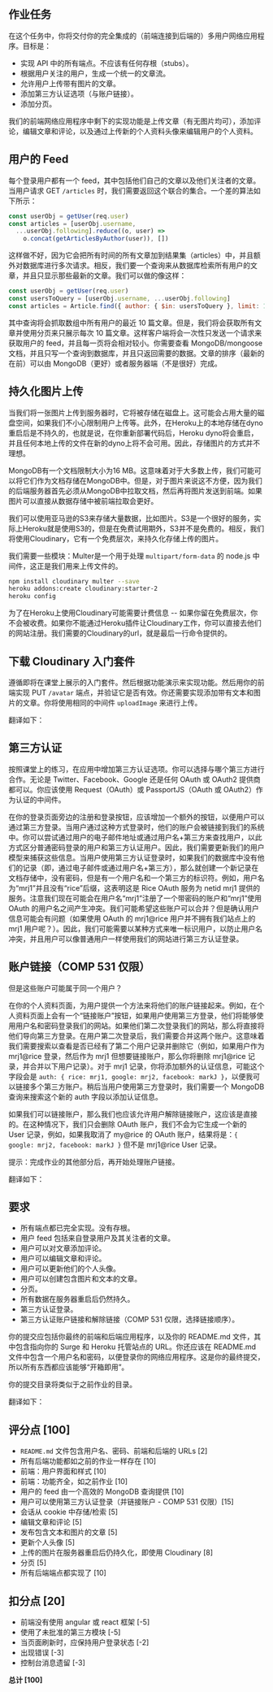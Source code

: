 ## 作业任务

在这个任务中，你将交付你的完全集成的（前端连接到后端的）多用户网络应用程序。目标是：

- 实现 API 中的所有端点。不应该有任何存根（stubs）。
- 根据用户关注的用户，生成一个统一的文章流。
- 允许用户上传带有图片的文章。
- 添加第三方认证选项（与账户链接）。
- 添加分页。

我们的前端网络应用程序中剩下的实现功能是上传文章（有无图片均可），添加评论，编辑文章和评论，以及通过上传新的个人资料头像来编辑用户的个人资料。

## 用户的 Feed

每个登录用户都有一个 feed，其中包括他们自己的文章以及他们关注者的文章。当用户请求 GET `/articles` 时，我们需要返回这个联合的集合。一个差的算法如下所示：

```javascript
const userObj = getUser(req.user)
const articles = [userObj.username,
  ...userObj.following].reduce((o, user) => 
    o.concat(getArticlesByAuthor(user)), [])
```

这样做不好，因为它会把所有时间的所有文章加到结果集（articles）中，并且额外对数据库进行多次请求。相反，我们要一个查询来从数据库检索所有用户的文章，并且只显示那些最新的文章。我们可以做的像这样：

```javascript
const userObj = getUser(req.user)
const usersToQuery = [userObj.username, ...userObj.following]
const articles = Article.find({ author: { $in: usersToQuery }, limit: 10 })
```

其中查询将会抓取数组中所有用户的最近 10 篇文章。但是，我们将会获取所有文章并使用分页来只展示每次 10 篇文章。这样客户端将会一次性只发送一个请求来获取用户的 feed，并且每一页将会相对较小。你需要查看 MongoDB/mongoose 文档，并且只写一个查询到数据库，并且只返回需要的数据。文章的排序（最新的在前）可以由 MongoDB（更好）或者服务器端（不是很好）完成。

## 持久化图片上传

当我们将一张图片上传到服务器时，它将被存储在磁盘上。这可能会占用大量的磁盘空间，如果我们不小心限制用户上传等。此外，在Heroku上的本地存储在dyno重启后是不持久的，也就是说，在你重新部署代码后，Heroku dyno将会重启，并且任何本地上传的文件在新的dyno上将不会可用。因此，存储图片的方式并不理想。

MongoDB有一个文档限制大小为16 MB。这意味着对于大多数上传，我们可能可以将它们作为文档存储在MongoDB中。但是，对于图片来说这不方便，因为我们的后端服务器首先必须从MongoDB中拉取文档，然后再将图片发送到前端。如果图片可以直接从数据存储中被前端拉取会更好。

我们可以使用亚马逊的S3来存储大量数据，比如图片。S3是一个很好的服务，实际上Heroku就是使用S3的，但是在免费试用期外，S3并不是免费的。相反，我们将使用Cloudinary，它有一个免费层次，来持久化存储上传的图片。

我们需要一些模块：Multer是一个用于处理 `multipart/form-data` 的 node.js 中间件，这正是我们用来上传文件的。

```bash
npm install cloudinary multer --save
heroku addons:create cloudinary:starter-2
heroku config
```

为了在Heroku上使用Cloudinary可能需要计费信息 -- 如果你留在免费层次，你不会被收费。如果你不能通过Heroku插件让Cloudinary工作，你可以直接去他们的网站注册。我们需要的Cloudinary的url，就是最后一行命令提供的。

## 下载 Cloudinary 入门套件

遵循即将在课堂上展示的入门套件。然后根据功能演示来实现功能。然后用你的前端实现 PUT `/avatar` 端点，并验证它是否有效。你还需要实现添加带有文本和图片的文章。你将使用相同的中间件 `uploadImage` 来进行上传。

翻译如下：

## 第三方认证

按照课堂上的练习，在应用中增加第三方认证选项。你可以选择与哪个第三方进行合作。无论是 Twitter、Facebook、Google 还是任何 OAuth 或 OAuth2 提供商都可以。你应该使用 Request（OAuth）或 PassportJS（OAuth 或 OAuth2）作为认证的中间件。

在你的登录页面旁边的注册和登录按钮，应该增加一个额外的按钮，以便用户可以通过第三方登录。当用户通过这种方式登录时，他们的账户会被链接到我们的系统中。你可以尝试通过用户的电子邮件地址或通过用户名+第三方来查找用户，以此方式区分普通密码登录的用户和第三方认证用户。因此，我们需要更新我们的用户模型来捕获这些信息。当用户使用第三方认证登录时，如果我们的数据库中没有他们的记录（即，通过电子邮件或通过用户名+第三方），那么就创建一个新记录在文档存储中，没有密码，但是有一个用户名和一个第三方的标识符。例如，用户名为“mrj1”并且没有“rice”后缀，这表明这是 Rice OAuth 服务为 netid mrj1 提供的服务。注意我们现在可能会在用户名“mrj1”注册了一个带密码的账户和“mrj1”使用 OAuth 的用户名之间产生冲突。我们可能希望这些账户可以合并？但是确认用户信息可能会有问题（如果使用 OAuth 的 mrj1@rice 用户并不拥有我们站点上的 mrj1 用户呢？）。因此，我们可能需要以某种方式来唯一标识用户，以防止用户名冲突，并且用户可以像普通用户一样使用我们的网站进行第三方认证登录。

## 账户链接（COMP 531 仅限）

但是这些账户可能属于同一个用户？

在你的个人资料页面，为用户提供一个方法来将他们的账户链接起来。例如，在个人资料页面上会有一个“链接账户”按钮，如果用户使用第三方登录，他们将能够使用用户名和密码登录我们的网站。如果他们第二次登录我们的网站，那么将直接将他们导向第三方登录。在用户第二次登录后，我们需要合并这两个账户。这意味着我们需要搜索以查看是否已经有了第二个用户记录并删除它（例如，如果用户作为 mrj1@rice 登录，然后作为 mrj1 但想要链接账户，那么你将删除 mrj1@rice 记录，并合并以下用户记录）。对于 mrj1 记录，你将添加额外的认证信息，可能这个字段会是 `auth: { rice: mrj1, google: mrj2, facebook: markJ }`，以便我可以链接多个第三方账户。稍后当用户使用第三方登录时，我们需要一个 MongoDB 查询来搜索这个新的 auth 字段以添加认证信息。

如果我们可以链接账户，那么我们也应该允许用户解除链接账户，这应该是直接的。在这种情况下，我们只会删除 OAuth 账户，我们不会为它生成一个新的 User 记录，例如，如果我取消了 my@rice 的 OAuth 账户，结果将是：`{ google: mrj2, facebook: markJ }` 但不是 mrj1@rice User 记录。

提示：完成作业的其他部分后，再开始处理账户链接。

翻译如下：

## 要求

- 所有端点都已完全实现。没有存根。
- 用户 feed 包括来自登录用户及其关注者的文章。
- 用户可以对文章添加评论。
- 用户可以编辑文章和评论。
- 用户可以更新他们的个人头像。
- 用户可以创建包含图片和文本的文章。
- 分页。
- 所有数据在服务器重启后仍然持久。
- 第三方认证登录。
- 第三方认证账户链接和解除链接（COMP 531 仅限，选择链接顺序）。

你的提交应包括你最终的前端和后端应用程序，以及你的 README.md 文件，其中包含指向你的 Surge 和 Heroku 托管站点的 URL。你还应该在 README.md 文件中包含一个用户名和密码，以便登录你的网络应用程序。这是你的最终提交，所以所有东西都应该能够“开箱即用”。

你的提交目录将类似于之前作业的目录。

翻译如下：

## 评分点 [100]

- `README.md` 文件包含用户名、密码、前端和后端的 URLs [2]
- 所有后端功能都如之前的作业一样存在 [10]
- 前端：用户界面和样式 [10]
- 前端：功能齐全，如之前作业 [10]
- 用户的 feed 由一个高效的 MongoDB 查询提供 [10]
- 用户可以使用第三方认证登录（并链接账户 - COMP 531 仅限）[15]
- 会话从 cookie 中存储/检索 [5]
- 编辑文章和评论 [5]
- 发布包含文本和图片的文章 [5]
- 更新个人头像 [5]
- 上传的图片在服务器重启后仍持久化，即使用 Cloudinary [8]
- 分页 [5]
- 所有后端端点都实现了 [10]

## 扣分点 [20]

- 前端没有使用 angular 或 react 框架 [-5]
- 使用了未批准的第三方模块 [-5]
- 当页面刷新时，应保持用户登录状态 [-2]
- 出现错误 [-3]
- 控制台消息遗留 [-3]

**总计 [100]**